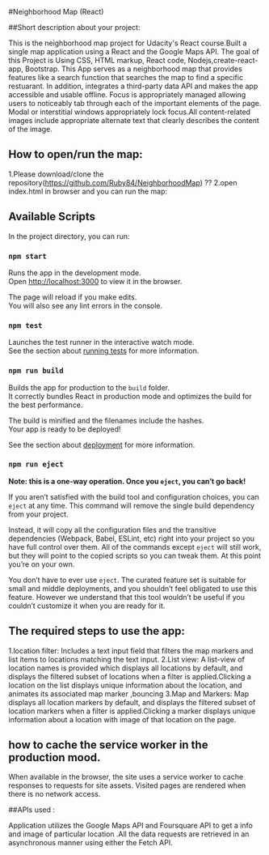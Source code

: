 #Neighborhood Map (React)



##Short description about your project: 

This is the neighborhood map project for Udacity's React course.Built a single map application using a React and the Google Maps API. The goal of this Project is Using CSS, HTML markup, React code, Nodejs,create-react-app, Bootstrap. This App serves as a neighborhood map that provides features like a search function that searches the map to find a specific restuarant. In addition, integrates a third-party data API and makes the app accessible and usable offline. Focus is appropriately managed allowing users to noticeably tab through each of the important elements of the page. Modal or interstitial windows appropriately lock focus.All content-related images include appropriate alternate text that clearly describes the content of the image.


## How to open/run the map: 
1.Please download/clone the repository(https://github.com/Ruby84/NeighborhoodMap) 
??  2.open index.html in browser and you can run the map:
## Available Scripts

In the project directory, you can run:

### `npm start`

Runs the app in the development mode.<br>
Open [http://localhost:3000](http://localhost:3000) to view it in the browser.

The page will reload if you make edits.<br>
You will also see any lint errors in the console.

### `npm test`

Launches the test runner in the interactive watch mode.<br>
See the section about [running tests](#running-tests) for more information.

### `npm run build`

Builds the app for production to the `build` folder.<br>
It correctly bundles React in production mode and optimizes the build for the best performance.

The build is minified and the filenames include the hashes.<br>
Your app is ready to be deployed!

See the section about [deployment](#deployment) for more information.

### `npm run eject`

**Note: this is a one-way operation. Once you `eject`, you can’t go back!**

If you aren’t satisfied with the build tool and configuration choices, you can `eject` at any time. This command will remove the single build dependency from your project.

Instead, it will copy all the configuration files and the transitive dependencies (Webpack, Babel, ESLint, etc) right into your project so you have full control over them. All of the commands except `eject` will still work, but they will point to the copied scripts so you can tweak them. At this point you’re on your own.

You don’t have to ever use `eject`. The curated feature set is suitable for small and middle deployments, and you shouldn’t feel obligated to use this feature. However we understand that this tool wouldn’t be useful if you couldn’t customize it when you are ready for it.

## The required steps to use the app:

1.location filter: Includes a text input field that filters the map markers and list items to locations matching the text input.
2.List view:
A list-view of location names is provided which displays all locations by default, and displays the filtered subset of locations when a filter is applied.Clicking a location on the list displays unique information about the location, and animates its associated map marker ,bouncing
3.Map and Markers: Map displays all location markers by default, and displays the filtered subset of location markers when a filter is applied.Clicking a marker displays unique information about a location with image of that location on the page.

 
## how to cache the service worker in the production mood.

When available in the browser, the site uses a service worker to cache responses to requests for site assets. Visited pages are rendered when there is no network access.


##APIs used :

Application utilizes the Google Maps API and Foursquare API to get a info and image of particular location .All the  data requests are retrieved in an asynchronous manner using either the Fetch API.



